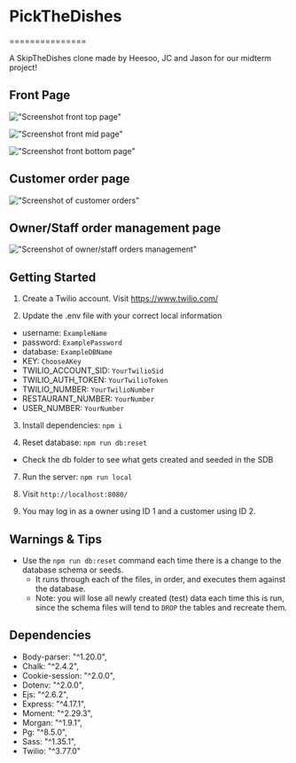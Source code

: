 # PickTheDishes
===============


A SkipTheDishes clone made by Heesoo, JC and Jason for our midterm project!


## Front Page

!["Screenshot front top page"](https://github.com/tothenextcode/PickTheDishes/blob/master/docs/Top%20of%20main%20page.png?raw=true)

!["Screenshot front mid page"](https://github.com/tothenextcode/PickTheDishes/blob/master/docs/Mid%20Section%20of%20main%20page.png?raw=true)

!["Screenshot front bottom page"](https://github.com/tothenextcode/PickTheDishes/blob/master/docs/Bottom%20of%20main%20page.png?raw=true)

## Customer order page

!["Screenshot of customer orders"](https://github.com/tothenextcode/PickTheDishes/blob/master/docs/Customers%20order%20page.png?raw=true)

## Owner/Staff order management page

!["Screenshot of owner/staff orders management"](https://github.com/tothenextcode/PickTheDishes/blob/master/docs/Owner:Staff%20order%20management%20page.png?raw=true)


## Getting Started

1. Create a Twilio account. Visit https://www.twilio.com/

2. Update the .env file with your correct local information 
- username: `ExampleName` 
- password: `ExamplePassword` 
- database: `ExampleDBName`
- KEY: `ChooseAKey`
- TWILIO_ACCOUNT_SID: `YourTwilioSid`
- TWILIO_AUTH_TOKEN: `YourTwilioToken`
- TWILIO_NUMBER: `YourTwilioNumber`
- RESTAURANT_NUMBER: `YourNumber`
- USER_NUMBER: `YourNumber`

3. Install dependencies: `npm i`

5. Reset database: `npm run db:reset`
  - Check the db folder to see what gets created and seeded in the SDB

7. Run the server: `npm run local`

8. Visit `http://localhost:8080/`

9. You may log in as a owner using ID 1 and a customer using ID 2.


## Warnings & Tips

- Use the `npm run db:reset` command each time there is a change to the database schema or seeds. 
  - It runs through each of the files, in order, and executes them against the database. 
  - Note: you will lose all newly created (test) data each time this is run, since the schema files will tend to `DROP` the tables and recreate them.


## Dependencies

- Body-parser: "^1.20.0",
- Chalk: "^2.4.2",
- Cookie-session: "^2.0.0",
- Dotenv: "^2.0.0",
- Ejs: "^2.6.2",
- Express: "^4.17.1",
- Moment: "^2.29.3",
- Morgan: "^1.9.1",
- Pg: "^8.5.0",
- Sass: "^1.35.1",
- Twilio: "^3.77.0"
